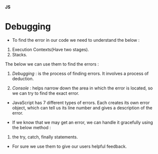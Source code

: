 **JS**

# Debugging

* To find the error in our code we need to understand the below :

1. Execution Contexts(Have two stages). 
2. Stacks.

The below we can use them to find the errors :

1. *Debugging* : is the process of finding errors. It involves a
process of deduction.

2. *Console* :  helps narrow down the area in which the
error is located, so we can try to find the exact error.

* JavaScript has 7 different types of errors. Each creates its own error object, which can tell us its line number and gives a description of the error.

* If we know that we may get an error, we can handle it gracefully using the below method :

1. the try, catch, finally statements.

* For sure we use them to give our users helpful feedback.
